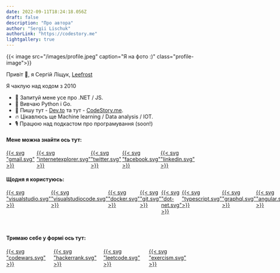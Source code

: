 ```yaml
---
date: 2022-09-11T18:24:18.056Z
draft: false
description: "Про автора"
author: "Sergii Lischuk"
authorLink: "https://codestory.me"
lightgallery: true
---
```


<style>
  .profile-image > a > img {
    width: 25% !important;
    border-radius: 50%;
  }
</style>

{{< image src="/images/profile.jpeg" caption="Я на фото :)" class="profile-image">}}


Привіт 👋, я Сергій Ліщук, [Leefrost](https://codestory.me)

Я чаклую над кодом з 2010

- 💬 Запитуй мене усе про .NET / JS.
- 📜 Вивчаю Python і Go.
- 📓 Пишу тут - [Dev.to](https://dev.to/leefrost) та тут - [CodeStory.me](https://codestory.me).
- 🔥 Цікавлюсь ще Machine learning / Data analysis / IOT.
- 🎙️ Працюю над подкастом про програмування (soon!)

#### Мене можна знайти ось тут:

<div style="display: flex">
  <a href="mailto:sergii.lischuk@gmail.com">
    {{< svg "gmail.svg" >}}
  </a>

  <a href="http://leefrost.github.io">
    {{< svg "internetexplorer.svg" >}}
  </a>

  <a href="https://twitter.com/LeeFrost_">
    {{< svg "twitter.svg" >}}
  </a>

  <a href="https://www.facebook.com/sergii.lischuk">
    {{< svg "facebook.svg" >}}
  </a>

  <a href="https://www.linkedin.com/in/sergiilischuk/">
    {{< svg "linkedin.svg" >}}
  </a>
</div>

#### Щодня я користуюсь:

<div style="display: flex">
  <a href="https://visualstudio.microsoft.com/">
  {{< svg "visualstudio.svg" >}}
  </a>

  <a href="https://code.visualstudio.com/">
  {{< svg "visualstudiocode.svg" >}}
  </a>

  <a href="https://www.docker.com/">
  {{< svg "docker.svg" >}}
  </a>

  <a href="https://git-scm.com/">
  {{< svg "git.svg" >}}
  </a>

  <a href="https://dotnet.microsoft.com/">
  {{< svg "dot-net.svg" >}}
  </a>
  
  <a href="https://typescript.org/">
  {{< svg "typescript.svg" >}}
  </a>

  <a href="https://graphql.org/">
  {{< svg "graphql.svg" >}}
  </a>

  <a href="https://angular.io/">
  {{< svg "angular.svg" >}}
  </a>
  
  <a href="https://nodejs.org/">
  {{< svg "node-dot-js.svg" >}}
  </a>

  <a href="https://www.microsoft.com/ru-ru/sql-server/sql-server-2019">
  {{< svg "microsoftsqlserver.svg" >}}
  </a>
  
  <a href="https://azure.microsoft.com/">
    {{< svg "microsoftazure.svg" >}}
  </a>

  <a href="https://aws.amazon.com/">
  {{< svg "amazonaws.svg" >}}
  </a>
</div>

#### Тримаю себе у формі ось тут:

<div style="display: flex">
  <a href="http://codewars.com">
  {{< svg "codewars.svg" >}}
</a>

<a href="https://www.hackerrank.com/">
{{< svg "hackerrank.svg" >}}
</a>

<a href="https://leetcode.com/">
{{< svg "leetcode.svg" >}}
</a>

<a href="https://exercism.io/">
{{< svg "exercism.svg" >}}
</a>
</div>
